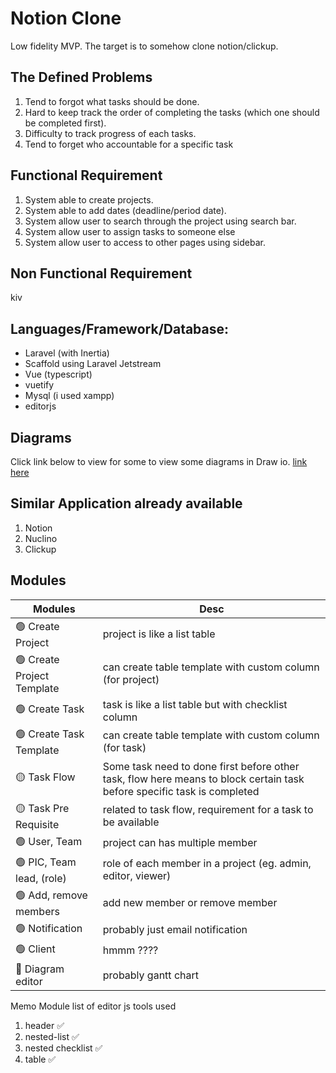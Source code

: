 # Notion Clone

Low fidelity MVP. The target is to somehow clone notion/clickup.

## The Defined Problems

1. Tend to forgot what tasks should be done.
2. Hard to keep track the order of completing the tasks (which one should be completed first).
3. Difficulty to track progress of each tasks.
4. Tend to forget who accountable for a specific task

## Functional Requirement

1. System able to create projects.
2. System able to add dates (deadline/period date).
3. System allow user to search through the project using search bar.
4. System allow user to assign tasks to someone else
5. System allow user to access to other pages using sidebar.

## Non Functional Requirement
kiv

## Languages/Framework/Database:
- Laravel (with Inertia)
- Scaffold using Laravel Jetstream
- Vue (typescript)
- vuetify
- Mysql (i used xampp)
- editorjs

## Diagrams
Click link below to view for some to view some diagrams in Draw io.
[link here](https://drive.google.com/file/d/1fpNaFeAKDJuzDsRZe9ZFfEPaYHBdg0O5/view?usp=sharing)

## Similar Application already available
1. Notion
2. Nuclino
3. Clickup

## Modules

| Modules                   | Desc                                                          |
| -                         | -                                                             |
| 🟢 Create Project         | project is like a list table                                  |
| 🟢 Create Project Template| can create table template with custom column (for project)    |
| 🟢 Create Task            | task is like a list table but with checklist column           |
| 🟢 Create Task Template   | can create table template with custom column (for task)       |
| 🟡 Task Flow              | Some task need to done first before other task, flow here means to block certain task before specific task is completed   |
| 🟡 Task Pre Requisite     | related to task flow, requirement for a task to be available  |
| 🟢 User, Team             | project can has multiple member                               |
| 🟢 PIC, Team lead, (role) | role of each member in a project (eg. admin, editor, viewer)  |
| 🟢 Add, remove members    | add new member or remove member                               |
| 🟢 Notification           | probably just email notification                              |
| 🟢 Client                 | hmmm ????                                                     |
| 🔴 Diagram editor         | probably gantt chart                                          |



Memo Module
list of editor js tools used
1. header ✅
3. nested-list ✅
4. nested checklist ✅
5. table ✅
